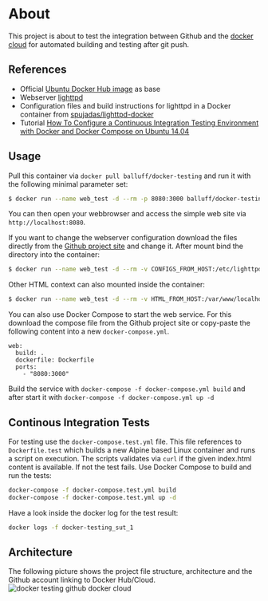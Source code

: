 # About
This project is about to test the integration between Github and the [docker cloud](https://cloud.docker.com) for automated building and testing after git push.

## References
- Official [Ubuntu Docker Hub image](https://hub.docker.com/_/ubuntu/) as base
- Webserver [lighttpd](http://www.lighttpd.net/)
- Configuration files and build instructions for lighttpd in a Docker container from [spujadas/lighttpd-docker](https://github.com/spujadas/lighttpd-docker)
- Tutorial [How To Configure a Continuous Integration Testing Environment with Docker and Docker Compose on Ubuntu 14.04](https://www.digitalocean.com/community/tutorials/how-to-configure-a-continuous-integration-testing-environment-with-docker-and-docker-compose-on-ubuntu-14-04)

## Usage
Pull this container via `docker pull balluff/docker-testing` and run it with the following minimal parameter set:
```sh
$ docker run --name web_test -d --rm -p 8080:3000 balluff/docker-testing
```
You can then open your webbrowser and access the simple web site via `http://localhost:8080`.

If you want to change the webserver configuration download the files directly from the [Github project site](https://github.com/bfandreaselser/docker-testing/tree/master/etc/lighttpd) and change it. After mount bind the directory into the container:
```sh
$ docker run --name web_test -d --rm -v CONFIGS_FROM_HOST:/etc/lighttpd/ -p 8080:3000 balluff/docker-testing
```

Other HTML context can also mounted inside the container:
```sh
$ docker run --name web_test -d --rm -v HTML_FROM_HOST:/var/www/localhost/htdocs/ -p 8080:3000 balluff/docker-testing
```

You can also use Docker Compose to start the web service. For this download the compose file from the Github project site or copy-paste the following content into a new `docker-compose.yml`.
```docker
web:
  build: .
  dockerfile: Dockerfile
  ports:
    - "8080:3000"
```

Build the service with `docker-compose -f docker-compose.yml build` and after start it with `docker-compose -f docker-compose.yml up -d`

## Continous Integration Tests
For testing use the `docker-compose.test.yml` file. This file references to `Dockerfile.test` which builds a new Alpine based Linux container and runs a script on execution.
The scripts validates via `curl` if the given index.html content is available. If not the test fails.
Use Docker Compose to build and run the tests:
```sh
docker-compose -f docker-compose.test.yml build
docker-compose -f docker-compose.test.yml up -d
```

Have a look inside the docker log for the test result:
```sh
docker logs -f docker-testing_sut_1
```

## Architecture
The following picture shows the project file structure, architecture and the Github account linking to Docker Hub/Cloud.
![docker testing github docker cloud](https://github.com/bfandreaselser/docker-testing/blob/master/architecture/docker_testing_github_docker_cloud.png)